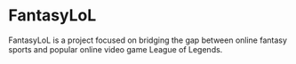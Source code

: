 # FantasyLoL
FantasyLoL is a project focused on bridging the gap between online fantasy sports and popular online video game League of Legends.
